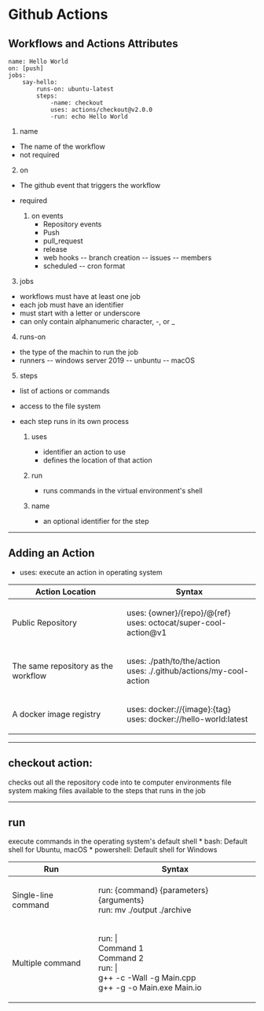 # Github Actions

## Workflows and Actions Attributes

```
name: Hello World
on: [push]
jobs:
    say-hello:
        runs-on: ubuntu-latest
        steps:
            -name: checkout
            uses: actions/checkout@v2.0.0
            -run: echo Hello World
```
1. name
- The name of the workflow
- not required

2. on
- The github event that triggers the workflow
- required

    1. on events
        - Repository events
        - Push
        - pull_request
        - release
        - web hooks
            -- branch creation
            -- issues
            -- members
        - scheduled
            -- cron format

3. jobs
- workflows must have at least one job
- each job must have an identifier
- must start with a letter or underscore
- can only contain alphanumeric character, -, or _

4. runs-on
- the type of the machin to run the job
- runners
    -- windows server 2019
    -- unbuntu
    -- macOS

5. steps
- list of actions or commands
- access to the file system
- each step runs in its own process

    1. uses
        - identifier an action to use
        - defines the location of that action

    2. run
        - runs commands in the virtual environment's shell

    3. name
        - an optional identifier for the step

---
## Adding an Action
* uses: execute an action in operating system

| Action Location | Syntax |
| --- | --- |
| Public Repository | <p>uses: {owner}/{repo}/@{ref}<br>uses: octocat/super-cool-action@v1</p> |
| The same repository as the workflow | <p>uses: ./path/to/the/action<br>uses: ./.github/actions/my-cool-action</p> |
| A docker image registry | <p>uses: docker://{image}:{tag}<br>uses: docker://hello-world:latest</p> |

---

## checkout action:
checks out all the repository code into te  computer environments file system making files available to the 
steps that runs in the job

---

## run
execute commands in the operating system's default shell
    * bash: Default shell for Ubuntu, macOS
    * powershell: Default shell for Windows

| Run | Syntax |
| --- | ---    |
| Single-line command | <p>run: {command} {parameters} {arguments}</br>run: mv ./output ./archive</p> |
| Multiple command    | <p>run: &#124;</br>      Command 1</br>      Command 2</br>run: &#124;</br>      g++ -c -Wall -g Main.cpp<br>      g++ -g -o Main.exe Main.io</p> |
